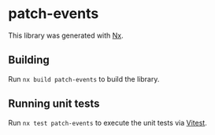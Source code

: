 # patch-events

This library was generated with [Nx](https://nx.dev).

## Building

Run `nx build patch-events` to build the library.

## Running unit tests

Run `nx test patch-events` to execute the unit tests via [Vitest](https://vitest.dev/).
